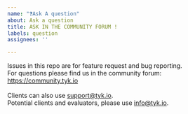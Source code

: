```yaml
---
name: "❓Ask A question"
about: Ask a question
title: ASK IN THE COMMUNITY FORUM !
labels: question
assignees: ''

---
```


Issues in this repo are for feature request and bug reporting.
<br>
For questions please find us in the community forum: https://community.tyk.io
<br>
<br>
Clients can also use support@tyk.io.
<br>
Potential clients and evaluators, please use info@tyk.io.
